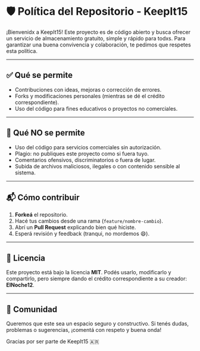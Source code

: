 # 🛡️ Política del Repositorio - KeepIt15

¡Bienvenidx a KeepIt15! Este proyecto es de código abierto y busca ofrecer un servicio de almacenamiento gratuito, simple y rápido para todxs. Para garantizar una buena convivencia y colaboración, te pedimos que respetes esta política.

---

## ✅ Qué se permite

- Contribuciones con ideas, mejoras o corrección de errores.
- Forks y modificaciones personales (mientras se dé el crédito correspondiente).
- Uso del código para fines educativos o proyectos no comerciales.

---

## 🚫 Qué NO se permite

- Uso del código para servicios comerciales sin autorización.
- Plagio: no publiques este proyecto como si fuera tuyo.
- Comentarios ofensivos, discriminatorios o fuera de lugar.
- Subida de archivos maliciosos, ilegales o con contenido sensible al sistema.

---

## 📬 Cómo contribuir

1. **Forkeá** el repositorio.
2. Hacé tus cambios desde una rama (`feature/nombre-cambio`).
3. Abrí un **Pull Request** explicando bien qué hiciste.
4. Esperá revisión y feedback (tranqui, no mordemos 😄).

---

## 📜 Licencia

Este proyecto está bajo la licencia **MIT**. Podés usarlo, modificarlo y compartirlo, pero siempre dando el crédito correspondiente a su creador: **ElNoche12**.

---

## 🙌 Comunidad

Queremos que este sea un espacio seguro y constructivo. Si tenés dudas, problemas o sugerencias, ¡comentá con respeto y buena onda!

Gracias por ser parte de KeepIt15 🇦🇷
